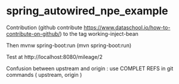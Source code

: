 spring_autowired_npe_example
============================

Contribution (github contribute  https://www.dataschool.io/how-to-contribute-on-github/) to the tag working-inject-bean

Then mvnw spring-boot:run (mvn spring-boot:run)

Test at http://localhost:8080/mileage/2

Confusion between upstream and origin : use COMPLET REFS in git commands ( upstream, origin )
